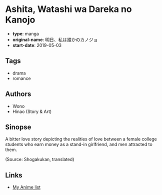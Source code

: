 # Ashita, Watashi wa Dareka no Kanojo

-   **type**: manga
-   **original-name**: 明日、私は誰かのカノジョ
-   **start-date**: 2019-05-03

## Tags

-   drama
-   romance

## Authors

-   Wono
-   Hinao (Story & Art)

## Sinopse

A bitter love story depicting the realities of love between a female college students who earn money as a stand-in girlfriend, and men attracted to them.

(Source: Shogakukan, translated)

## Links

-   [My Anime list](https://myanimelist.net/manga/125507/Ashita_Watashi_wa_Dareka_no_Kanojo)
